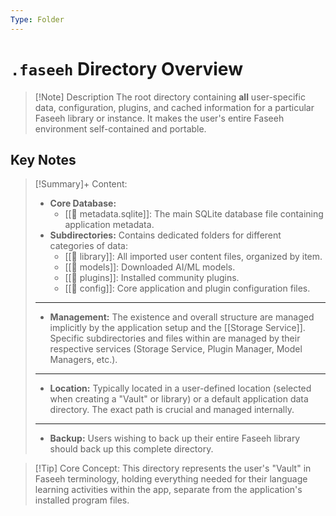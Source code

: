 ```yaml
---
Type: Folder
---
```

# `.faseeh` Directory Overview

> [!Note] Description
> The root directory containing **all** user-specific data, configuration, plugins, and cached information for a particular Faseeh library or instance. It makes the user's entire Faseeh environment self-contained and portable.

## Key Notes

> [!Summary]+ Content:
> - **Core Database:**
>     - [[💾 metadata.sqlite]]: The main SQLite database file containing application metadata.
> - **Subdirectories:** Contains dedicated folders for different categories of data:
>     - [[📂 library]]: All imported user content files, organized by item.
>     - [[🤖 models]]: Downloaded AI/ML models.
>     - [[📂 plugins]]: Installed community plugins.
>     - [[📂 config]]: Core application and plugin configuration files.
> ---
> - **Management:** The existence and overall structure are managed implicitly by the application setup and the [[Storage Service]]. Specific subdirectories and files within are managed by their respective services (Storage Service, Plugin Manager, Model Managers, etc.).
> ---
> - **Location:** Typically located in a user-defined location (selected when creating a "Vault" or library) or a default application data directory. The exact path is crucial and managed internally.
> ---
> - **Backup:** Users wishing to back up their entire Faseeh library should back up this complete directory.

> [!Tip] Core Concept:
> This directory represents the user's "Vault" in Faseeh terminology, holding everything needed for their language learning activities within the app, separate from the application's installed program files.